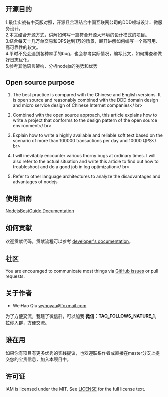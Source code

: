 ## 开源目的

1.最佳实战有中英版对照，开源且合理结合中国互联网公司的DDD领域设计、微服务设计。</br>
2.本文结合开源方式，讲解如何写一篇符合开源大环境的设计模式的项目。</br>
3.结合每天十几万单交易和QPS达到1万的场景，展开讲解如何编写一个高可用、高可靠性的软文。</br>
4.平时不免会遇到各种棘手的bug，也会参考实际情况，编写此文，如何排查和做好日志优化。</br>
5.参考其他语言架构，分析nodejs的劣势和优势</br>

## Open source purpose

1. The best practice is compared with the Chinese and English versions. It is open source and reasonably combined with the DDD domain design and micro service design of Chinese Internet companies</ br>

2. Combined with the open source approach, this article explains how to write a project that conforms to the design pattern of the open source environment</ br>

3. Explain how to write a highly available and reliable soft text based on the scenario of more than 100000 transactions per day and 10000 QPS</ br>

4. I will inevitably encounter various thorny bugs at ordinary times. I will also refer to the actual situation and write this article to find out how to troubleshoot and do a good job in log optimization</ br>

5. Refer to other language architectures to analyze the disadvantages and advantages of nodejs</br>

## 使用指南

[NodejsBestGuide Documentation](docs/guide/zh-CN)

## 如何贡献

欢迎贡献代码，贡献流程可以参考 [developer's documentation](docs/devel/zh-CN/development.md)。

## 社区

You are encouraged to communicate most things via [GitHub issues](https://github.com/vihoyau/NodeJsBestGuide/issues/new/choose) or pull requests.

## 关于作者

- WeiHao Qiu <wyhoyau@foxmail.com>

为了方便交流，我建了微信群，可以加我 **微信：TAO_FOLLOWS_NATURE_1**，拉你入群，方便交流。

## 谁在用

如果你有项目有更多优秀的实践提议，也欢迎联系作者或直接在master分支上提交您的宝贵信息，加入本项目中。

## 许可证

IAM is licensed under the MIT. See [LICENSE](LICENSE) for the full license text.
